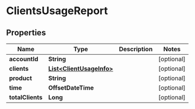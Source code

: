 

# ClientsUsageReport


## Properties

| Name | Type | Description | Notes |
|------------ | ------------- | ------------- | -------------|
|**accountId** | **String** |  |  [optional] |
|**clients** | [**List&lt;ClientUsageInfo&gt;**](ClientUsageInfo.md) |  |  [optional] |
|**product** | **String** |  |  [optional] |
|**time** | **OffsetDateTime** |  |  [optional] |
|**totalClients** | **Long** |  |  [optional] |



